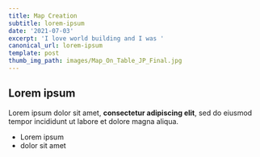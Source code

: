 ```yaml
---
title: Map Creation
subtitle: lorem-ipsum
date: '2021-07-03'
excerpt: 'I love world building and I was '
canonical_url: lorem-ipsum
template: post
thumb_img_path: images/Map_On_Table_JP_Final.jpg
---
```

## Lorem ipsum

Lorem ipsum dolor sit amet, **consectetur adipiscing elit**, sed do eiusmod tempor incididunt ut labore et dolore magna aliqua.

- Lorem ipsum
- dolor sit amet